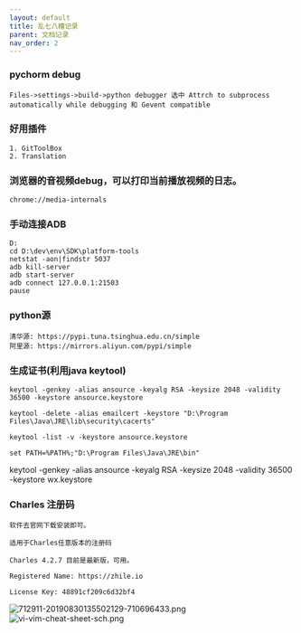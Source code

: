 ```yaml
---
layout: default
title: 乱七八糟记录
parent: 文档记录
nav_order: 2
---
```


### pychorm debug

```
Files->settings->build->python debugger 选中 Attrch to subprocess automatically while debugging 和 Gevent compatible
```

### 好用插件

```
1. GitToolBox
2. Translation
```


### 浏览器的音视频debug，可以打印当前播放视频的日志。
```
chrome://media-internals
```

### 手动连接ADB
```
D:
cd D:\dev\env\SDK\platform-tools
netstat -aon|findstr 5037
adb kill-server
adb start-server
adb connect 127.0.0.1:21503
pause
```

### python源

```
清华源: https://pypi.tuna.tsinghua.edu.cn/simple
阿里源: https://mirrors.aliyun.com/pypi/simple
```

### 生成证书(利用java keytool)
```
keytool -genkey -alias ansource -keyalg RSA -keysize 2048 -validity 36500 -keystore ansource.keystore

keytool -delete -alias emailcert -keystore "D:\Program Files\Java\JRE\lib\security\cacerts"

keytool -list -v -keystore ansource.keystore

set PATH=%PATH%;"D:\Program Files\Java\JRE\bin"
```
keytool -genkey -alias ansource -keyalg RSA -keysize 2048 -validity 36500 -keystore wx.keystore

### Charles 注册码
```
软件去官网下载安装即可。

适用于Charles任意版本的注册码

Charles 4.2.7 目前是最新版，可用。

Registered Name: https://zhile.io

License Key: 48891cf209c6d32bf4

```

![712911-20190830135502129-710696433.png](https://cdn.jsdelivr.net/gh/owl38383/cdn.io@main/file/712911-20190830135502129-710696433.png)
![vi-vim-cheat-sheet-sch.png](https://cdn.jsdelivr.net/gh/owl38383/cdn.io@main/file/vi-vim-cheat-sheet-sch.png)
